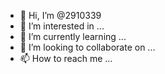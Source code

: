 - 👋 Hi, I’m @2910339
- 👀 I’m interested in ...
- 🌱 I’m currently learning ...
- 💞️ I’m looking to collaborate on ...
- 📫 How to reach me ...

<!---
2910339/2910339 is a ✨ special ✨ repository because its `README.md` (this file) appears on your GitHub profile.
You can click the Preview link to take a look at your changes.
--->

